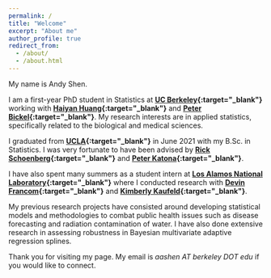 ```yaml
---
permalink: /
title: "Welcome"
excerpt: "About me"
author_profile: true
redirect_from: 
  - /about/
  - /about.html
---
```


My name is Andy Shen.

I am a first-year PhD student in Statistics at **[UC Berkeley](https://statistics.berkeley.edu/){:target="_blank"}** working with **[Haiyan Huang](https://www.stat.berkeley.edu/~hhuang/){:target="_blank"}** and **[Peter Bickel](https://bickel.stat.berkeley.edu/){:target="_blank"}**. My research interests are in applied statistics, specifically related to the biological and medical sciences.


I graduated from **[UCLA](http://statistics.ucla.edu/){:target="_blank"}** in June 2021 with my B.Sc. in Statistics. I was very fortunate to have been advised by **[Rick Schoenberg](http://www.stat.ucla.edu/~frederic/){:target="_blank"}** and **[Peter Katona](https://ph.ucla.edu/faculty/katona){:target="_blank"}**. 

I have also spent many summers as a student intern at **[Los Alamos National Laboratory](https://lanl.gov/){:target="_blank"}** where I conducted research with **[Devin Francom](https://www.lanl.gov/search-capabilities/profiles/devin-francom.shtml){:target="_blank"}** and **[Kimberly Kaufeld](https://www.lanl.gov/search-capabilities/profiles/kimberly-kaufeld.shtml){:target="_blank"}**.

My previous research projects have consisted around developing statistical models and methodologies to combat public health issues such as disease forecasting and radiation contamination of water. I have also done extensive research in assessing robustness in Bayesian multivariate adaptive regression splines. 



Thank you for visiting my page. My email is *aashen AT berkeley DOT edu* if you would like to connect.